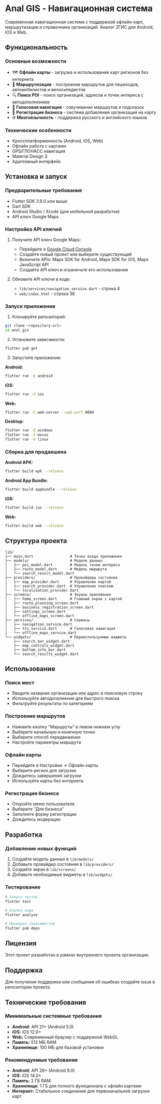 # Anal GIS - Навигационная система

Современная навигационная система с поддержкой офлайн-карт, маршрутизации и справочника организаций. Аналог 2ГИС для Android, iOS и Web.

## Функциональность

### Основные возможности
- 🗺️ **Офлайн карты** - загрузка и использование карт регионов без интернета
- 🧭 **Маршрутизация** - построение маршрутов для пешеходов, автомобилистов и велосипедистов
- 🔍 **Поиск POI** - поиск организаций, адресов и точек интереса с автодополнением
- 🎤 **Голосовая навигация** - озвучивание маршрутов и подсказок
- 🏢 **Регистрация бизнеса** - система добавления организаций на карту
- 🌐 **Многоязычность** - поддержка русского и английского языков

### Технические особенности
- Кроссплатформенность (Android, iOS, Web)
- Офлайн работа с картами
- GPS/ГЛОНАСС навигация
- Material Design 3
- Адаптивный интерфейс

## Установка и запуск

### Предварительные требования
- Flutter SDK 3.9.0 или выше
- Dart SDK
- Android Studio / Xcode (для мобильной разработки)
- API ключ Google Maps

### Настройка API ключей

1. Получите API ключ Google Maps:
   - Перейдите в [Google Cloud Console](https://console.cloud.google.com/)
   - Создайте новый проект или выберите существующий
   - Включите APIs: Maps SDK for Android, Maps SDK for iOS, Maps JavaScript API
   - Создайте API ключ и ограничьте его использование

2. Обновите API ключи в коде:
   - `lib/services/navigation_service.dart` - строка 4
   - `web/index.html` - строка 36

### Запуск приложения

1. Клонируйте репозиторий:
```bash
git clone <repository-url>
cd anal_gis
```

2. Установите зависимости:
```bash
flutter pub get
```

3. Запустите приложение:

**Android:**
```bash
flutter run -d android
```

**iOS:**
```bash
flutter run -d ios
```

**Web:**
```bash
flutter run -d web-server --web-port 8080
```

**Desktop:**
```bash
flutter run -d windows
flutter run -d macos
flutter run -d linux
```

### Сборка для продакшена

**Android APK:**
```bash
flutter build apk --release
```

**Android App Bundle:**
```bash
flutter build appbundle --release
```

**iOS:**
```bash
flutter build ios --release
```

**Web:**
```bash
flutter build web --release
```

## Структура проекта

```
lib/
├── main.dart                 # Точка входа приложения
├── models/                   # Модели данных
│   ├── poi_model.dart        # Модель точки интереса
│   ├── route_model.dart      # Модель маршрута
│   └── search_result_model.dart
├── providers/                # Провайдеры состояния
│   ├── map_provider.dart     # Управление картой
│   ├── search_provider.dart  # Управление поиском
│   └── localization_provider.dart
├── screens/                  # Экраны приложения
│   ├── home_screen.dart      # Главный экран с картой
│   ├── route_planning_screen.dart
│   ├── business_registration_screen.dart
│   ├── settings_screen.dart
│   └── offline_maps_screen.dart
├── services/                 # Сервисы
│   ├── navigation_service.dart
│   ├── tts_service.dart      # Голосовая навигация
│   └── offline_maps_service.dart
└── widgets/                  # Переиспользуемые виджеты
    ├── search_bar_widget.dart
    ├── map_controls_widget.dart
    ├── bottom_info_bar.dart
    └── search_results_widget.dart
```

## Использование

### Поиск мест
- Введите название организации или адрес в поисковую строку
- Используйте автодополнение для быстрого поиска
- Фильтруйте результаты по категориям

### Построение маршрутов
- Нажмите кнопку "Маршруты" в левом нижнем углу
- Выберите начальную и конечную точки
- Выберите способ передвижения
- Настройте параметры маршрута

### Офлайн карты
- Перейдите в Настройки → Офлайн карты
- Выберите регион для загрузки
- Дождитесь завершения загрузки
- Используйте карты без интернета

### Регистрация бизнеса
- Откройте меню пользователя
- Выберите "Для бизнеса"
- Заполните форму регистрации
- Дождитесь модерации

## Разработка

### Добавление новых функций
1. Создайте модель данных в `lib/models/`
2. Добавьте провайдер состояния в `lib/providers/`
3. Создайте экран в `lib/screens/`
4. Добавьте необходимые виджеты в `lib/widgets/`

### Тестирование
```bash
# Запуск тестов
flutter test

# Анализ кода
flutter analyze

# Проверка зависимостей
flutter pub deps
```

## Лицензия

Этот проект разработан в рамках внутреннего проекта организации.

## Поддержка

Для получения поддержки или сообщения об ошибках создайте issue в репозитории проекта.

## Технические требования

### Минимальные системные требования
- **Android:** API 21+ (Android 5.0)
- **iOS:** iOS 12.0+
- **Web:** Современный браузер с поддержкой WebGL
- **Память:** 512 МБ RAM
- **Хранилище:** 100 МБ для базовой установки

### Рекомендуемые требования
- **Android:** API 28+ (Android 9.0)
- **iOS:** iOS 14.0+
- **Память:** 2 ГБ RAM
- **Хранилище:** 1 ГБ для полного функционала с офлайн картами
- **Интернет:** Стабильное соединение для первоначальной загрузки карт
